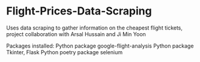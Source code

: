 # Flight-Prices-Data-Scraping
Uses data scraping to gather information on the cheapest flight tickets, project collaboration with Arsal Hussain and Ji Min Yoon


Packages installed:
Python package google-flight-analysis
Python package Tkinter, Flask
Python poetry package selenium
